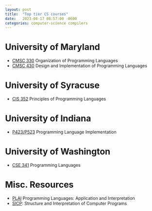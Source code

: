 ```yaml
---
layout: post
title:  "Top tier CS courses"
date:   2023-08-17 08:57:00 -0600
categories: computer-science compilers
---
```


# University of Maryland
- [CMSC 330](https://www.cs.umd.edu/class/spring2022/cmsc330/) Organization of Programming Languages
- [CMSC 430](http://www.cs.umd.edu/class/fall2023/cmsc430/) Design and Implementation of Programming Languages

# University of Syracuse
- [CIS 352](https://kmicinski.com/cis352-f23/) Principles of Programming Languages

# University of Indiana
- [P423/P523](https://iucompilercourse.github.io/IU-Fall-2023/) Programming Language Implementation

# University of Washington
- [CSE 341](https://courses.cs.washington.edu/courses/cse341/16sp/) Programming Languages

# Misc. Resources
- [PLAI](https://cs.brown.edu/courses/cs173/2012/book/) Programming Languages: Application and Interpretation
- [SICP](https://mitp-content-server.mit.edu/books/content/sectbyfn/books_pres_0/6515/sicp.zip/index.html): Structure and Interpretation of Computer Programs